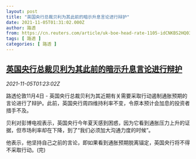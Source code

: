 ```yaml
---
layout: post
title: "英国央行总裁贝利为其此前的暗示升息言论进行辩护"
date: 2021-11-05T01:31:02.000Z
author: 路透
from: https://cn.reuters.com/article/uk-boe-head-rate-1105-idCNKBS2HQ036
tags: [ 路透 ]
categories: [ 路透 ]
---
```

<!--1636075862000-->
[英国央行总裁贝利为其此前的暗示升息言论进行辩护](https://cn.reuters.com/article/uk-boe-head-rate-1105-idCNKBS2HQ036)
------

<div>
<div><i>2021-11-05T01:23:02Z</i></div><p>路透伦敦11月4日 - 英国央行总裁贝利为其近期有关需要采取行动遏制通胀预期的言论进行了辩护。此前，英国央行周四维持利率不变，令原本预计会加息的投资者措手不及。</p><p>贝利对彭博电视表示，英国央行今年夏天感到困惑，因为它看到通胀压力上升的证据，但市场利率却在下降，到了“我们必须加大沟通力度的时候”。</p><p>他表示，他坚持自己之前的言论，即如果看到通胀预期脱离锚定，英国央行将不得不采取行动。(完)</p>
</div>
